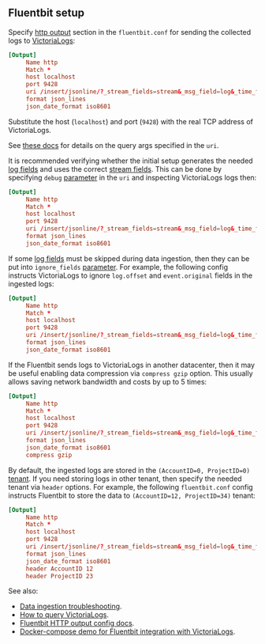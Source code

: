 ## Fluentbit setup

Specify [http output](https://docs.fluentbit.io/manual/pipeline/outputs/http) section in the `fluentbit.conf`
for sending the collected logs to [VictoriaLogs](https://docs.victoriametrics.com/VictoriaLogs/):

```conf
[Output]
     Name http
     Match *
     host localhost
     port 9428
     uri /insert/jsonline/?_stream_fields=stream&_msg_field=log&_time_field=date
     format json_lines
     json_date_format iso8601
```

Substitute the host (`localhost`) and port (`9428`) with the real TCP address of VictoriaLogs.

See [these docs](https://docs.victoriametrics.com/VictoriaLogs/data-ingestion/#http-parameters) for details on the query args specified in the `uri`.

It is recommended verifying whether the initial setup generates the needed [log fields](https://docs.victoriametrics.com/VictoriaLogs/keyConcepts.html#data-model)
and uses the correct [stream fields](https://docs.victoriametrics.com/VictoriaLogs/keyConcepts.html#stream-fields).
This can be done by specifying `debug` [parameter](https://docs.victoriametrics.com/VictoriaLogs/data-ingestion/#http-parameters) in the `uri`
and inspecting VictoriaLogs logs then:

```conf
[Output]
     Name http
     Match *
     host localhost
     port 9428
     uri /insert/jsonline/?_stream_fields=stream&_msg_field=log&_time_field=date&debug=1
     format json_lines
     json_date_format iso8601
```

If some [log fields](https://docs.victoriametrics.com/VictoriaLogs/keyConcepts.html#data-model) must be skipped
during data ingestion, then they can be put into `ignore_fields` [parameter](https://docs.victoriametrics.com/VictoriaLogs/data-ingestion/#http-parameters).
For example, the following config instructs VictoriaLogs to ignore `log.offset` and `event.original` fields in the ingested logs:

```conf
[Output]
     Name http
     Match *
     host localhost
     port 9428
     uri /insert/jsonline/?_stream_fields=stream&_msg_field=log&_time_field=date&ignore_fields=log.offset,event.original
     format json_lines
     json_date_format iso8601
```

If the Fluentbit sends logs to VictoriaLogs in another datacenter, then it may be useful enabling data compression via `compress gzip` option.
This usually allows saving network bandwidth and costs by up to 5 times:

```conf
[Output]
     Name http
     Match *
     host localhost
     port 9428
     uri /insert/jsonline/?_stream_fields=stream&_msg_field=log&_time_field=date
     format json_lines
     json_date_format iso8601
     compress gzip
```

By default, the ingested logs are stored in the `(AccountID=0, ProjectID=0)` [tenant](https://docs.victoriametrics.com/VictoriaLogs/keyConcepts.html#multitenancy).
If you need storing logs in other tenant, then specify the needed tenant via `header` options.
For example, the following `fluentbit.conf` config instructs Fluentbit to store the data to `(AccountID=12, ProjectID=34)` tenant:

```conf
[Output]
     Name http
     Match *
     host localhost
     port 9428
     uri /insert/jsonline/?_stream_fields=stream&_msg_field=log&_time_field=date
     format json_lines
     json_date_format iso8601
     header AccountID 12
     header ProjectID 23
```

See also:

- [Data ingestion troubleshooting](https://docs.victoriametrics.com/VictoriaLogs/data-ingestion/#troubleshooting).
- [How to query VictoriaLogs](https://docs.victoriametrics.com/VictoriaLogs/querying/).
- [Fluentbit HTTP output config docs](https://docs.fluentbit.io/manual/pipeline/outputs/http).
- [Docker-compose demo for Fluentbit integration with VictoriaLogs](https://github.com/VictoriaMetrics/VictoriaMetrics/tree/master/deployment/docker/victorialogs/fluentbit-docker).
